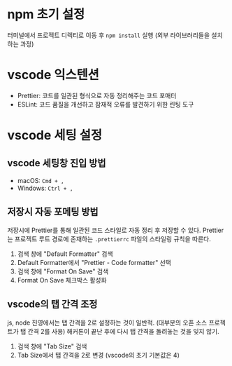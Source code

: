 # npm 초기 설정

터미널에서 프로젝트 디렉티로 이동 후 `npm install` 실행 (외부 라이브러리들을 설치하는 과정)

# vscode 익스텐션

- Prettier: 코드를 일관된 형식으로 자동 정리해주는 코드 포매터
- ESLint: 코드 품질을 개선하고 잠재적 오류를 발견하기 위한 린팅 도구

# vscode 세팅 설정

## vscode 세팅창 진입 방법

- macOS: `Cmd + ,`
- Windows: `Ctrl + ,`

## 저장시 자동 포메팅 방법

저장시에 Prettier를 통해 일관된 코드 스타일로 자동 정리 후 저장할 수 있다.
Prettier는 프로젝트 루트 경로에 존재하는 `.prettierrc` 파일의 스타일링 규칙을 따른다.

1. 검색 창에 "Default Formatter" 검색
2. Default Formatter에서 "Prettier - Code formatter" 선택
3. 검색 창에 "Format On Save" 검색
4. Format On Save 체크박스 활성화

## vscode의 탭 간격 조정

js, node 진영에서는 탭 간격을 2로 설정하는 것이 일반적. (대부분의 오픈 소스 프로젝트가 탭 간격 2를 사용)
해커톤이 끝난 후에 다시 탭 간격을 돌려놓는 것을 잊지 않기.

1. 검색 창에 "Tab Size" 검색
2. Tab Size에서 탭 간격을 2로 변경 (vscode의 초기 기본값은 4)
